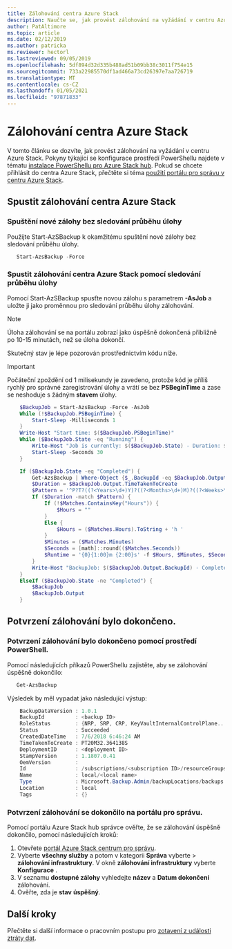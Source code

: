 ```yaml
---
title: Zálohování centra Azure Stack
description: Naučte se, jak provést zálohování na vyžádání v centru Azure Stack.
author: PatAltimore
ms.topic: article
ms.date: 02/12/2019
ms.author: patricka
ms.reviewer: hectorl
ms.lastreviewed: 09/05/2019
ms.openlocfilehash: 5df894d32d335b488ad51b09bb38c3011f754e15
ms.sourcegitcommit: 733a22985570df1ad466a73cd26397e7aa726719
ms.translationtype: MT
ms.contentlocale: cs-CZ
ms.lasthandoff: 01/05/2021
ms.locfileid: "97871833"
---
```

# <a name="back-up-azure-stack-hub"></a>Zálohování centra Azure Stack

V tomto článku se dozvíte, jak provést zálohování na vyžádání v centru Azure Stack. Pokyny týkající se konfigurace prostředí PowerShellu najdete v tématu [instalace PowerShellu pro Azure Stack hub](powershell-install-az-module.md). Pokud se chcete přihlásit do centra Azure Stack, přečtěte si téma [použití portálu pro správu v centru Azure Stack](azure-stack-manage-portals.md).

## <a name="start-azure-stack-hub-backup"></a>Spustit zálohování centra Azure Stack

### <a name="start-a-new-backup-without-job-progress-tracking"></a>Spuštění nové zálohy bez sledování průběhu úlohy
Použijte Start-AzSBackup k okamžitému spuštění nové zálohy bez sledování průběhu úlohy.

```powershell
   Start-AzsBackup -Force
```

### <a name="start-azure-stack-hub-backup-with-job-progress-tracking"></a>Spustit zálohování centra Azure Stack pomocí sledování průběhu úlohy
Pomocí Start-AzSBackup spusťte novou zálohu s parametrem **-AsJob** a uložte ji jako proměnnou pro sledování průběhu úlohy zálohování.

> [!NOTE]
> Úloha zálohování se na portálu zobrazí jako úspěšně dokončená přibližně po 10-15 minutách, než se úloha dokončí.
>
> Skutečný stav je lépe pozorován prostřednictvím kódu níže.

> [!IMPORTANT]
> Počáteční zpoždění od 1 milisekundy je zavedeno, protože kód je příliš rychlý pro správné zaregistrování úlohy a vrátí se bez **PSBeginTime** a zase se neshoduje s žádným **stavem** úlohy.

```powershell
    $BackupJob = Start-AzsBackup -Force -AsJob
    While (!$BackupJob.PSBeginTime) {
        Start-Sleep -Milliseconds 1
    }
    Write-Host "Start time: $($BackupJob.PSBeginTime)"
    While ($BackupJob.State -eq "Running") {
        Write-Host "Job is currently: $($BackupJob.State) - Duration: $((New-TimeSpan -Start ($BackupJob.PSBeginTime) -End (Get-Date)).ToString().Split(".")[0])"
        Start-Sleep -Seconds 30
    }

    If ($BackupJob.State -eq "Completed") {
        Get-AzsBackup | Where-Object {$_.BackupId -eq $BackupJob.Output.BackupId}
        $Duration = $BackupJob.Output.TimeTakenToCreate
        $Pattern = '^P?T?((?<Years>\d+)Y)?((?<Months>\d+)M)?((?<Weeks>\d+)W)?((?<Days>\d+)D)?(T((?<Hours>\d+)H)?((?<Minutes>\d+)M)?((?<Seconds>\d*(\.)?\d*)S)?)$'
        If ($Duration -match $Pattern) {
            If (!$Matches.ContainsKey("Hours")) {
                $Hours = ""
            } 
            Else {
                $Hours = ($Matches.Hours).ToString + 'h '
            }
            $Minutes = ($Matches.Minutes)
            $Seconds = [math]::round(($Matches.Seconds))
            $Runtime = '{0}{1:00}m {2:00}s' -f $Hours, $Minutes, $Seconds
        }
        Write-Host "BackupJob: $($BackupJob.Output.BackupId) - Completed with Status: $($BackupJob.Output.Status) - It took: $($Runtime) to run" -ForegroundColor Green
    }
    ElseIf ($BackupJob.State -ne "Completed") {
        $BackupJob
        $BackupJob.Output
    }
```

## <a name="confirm-backup-has-completed"></a>Potvrzení zálohování bylo dokončeno.

### <a name="confirm-backup-has-completed-using-powershell"></a>Potvrzení zálohování bylo dokončeno pomocí prostředí PowerShell.
Pomocí následujících příkazů PowerShellu zajistěte, aby se zálohování úspěšně dokončilo:

```powershell
   Get-AzsBackup
```

Výsledek by měl vypadat jako následující výstup:

```powershell
    BackupDataVersion : 1.0.1
    BackupId          : <backup ID>
    RoleStatus        : {NRP, SRP, CRP, KeyVaultInternalControlPlane...}
    Status            : Succeeded
    CreatedDateTime   : 7/6/2018 6:46:24 AM
    TimeTakenToCreate : PT20M32.364138S
    DeploymentID      : <deployment ID>
    StampVersion      : 1.1807.0.41
    OemVersion        : 
    Id                : /subscriptions/<subscription ID>/resourceGroups/System.local/providers/Microsoft.Backup.Admin/backupLocations/local/backups/<backup ID>
    Name              : local/<local name>
    Type              : Microsoft.Backup.Admin/backupLocations/backups
    Location          : local
    Tags              : {}
```

### <a name="confirm-backup-has-completed-in-the-administrator-portal"></a>Potvrzení zálohování se dokončilo na portálu pro správu.
Pomocí portálu Azure Stack hub správce ověřte, že se zálohování úspěšně dokončilo, pomocí následujících kroků:

1. Otevřete [portál Azure Stack centrum pro správu](azure-stack-manage-portals.md).
2. Vyberte **všechny služby** a potom v kategorii **Správa** vyberte > **zálohování infrastruktury**. V okně **zálohování infrastruktury** vyberte **Konfigurace** .
3. V seznamu **dostupné zálohy** vyhledejte **název** a **Datum dokončení** zálohování.
4. Ověřte, zda je **stav** **úspěšný**.

## <a name="next-steps"></a>Další kroky

Přečtěte si další informace o pracovním postupu pro [zotavení z události ztráty dat](azure-stack-backup-recover-data.md).
